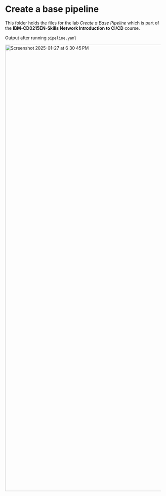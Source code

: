 # Create a base pipeline

This folder holds the files for the lab _Create a Base Pipeline_ which is part of the **IBM-CD0215EN-Skills Network Introduction to CI/CD** course.

Output after running `pipeline.yaml`

<img width="1440" alt="Screenshot 2025-01-27 at 6 30 45 PM" src="https://github.com/user-attachments/assets/2a0e8c27-06c4-4a03-af0a-bf3cc5549fd8" />
